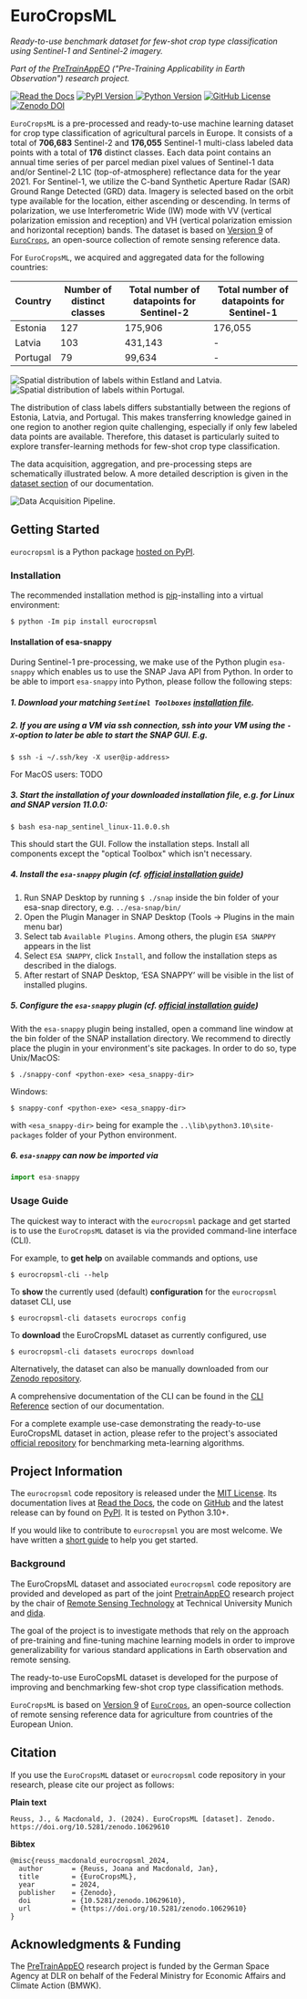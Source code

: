 # EuroCropsML
*Ready-to-use benchmark dataset for few-shot crop type classification using Sentinel-1 and Sentinel-2 imagery.*

*Part of the [PreTrainAppEO](https://www.asg.ed.tum.de/en/lmf/pretrainappeo/) ("Pre-Training Applicability in Earth Observation") research project.*

<!-- badges begin -->
[![Read the Docs](https://img.shields.io/readthedocs/eurocropsml/latest?style=flat&logo=readthedocs&logoColor=white)](https://eurocropsml.readthedocs.io/en/latest/?badge=latest)
[![PyPI Version](https://img.shields.io/pypi/v/eurocropsml?style=flat&logo=pypi&logoColor=white)
](https://pypi.org/p/eurocropsml)
[![Python Version](https://img.shields.io/python/required-version-toml?tomlFilePath=https%3A%2F%2Fraw.githubusercontent.com%2Fdida-do%2Feurocropsml%2Fmain%2Fpyproject.toml&style=flat&logo=python&logoColor=white)](https://www.python.org)
[![GitHub License](https://img.shields.io/github/license/dida-do/eurocropsml?style=flat)](LICENSE)
[![Zenodo DOI](https://img.shields.io/badge/doi-10.5281/zenodo.10629609-blue?style=flat&logo=doi&logoColor=white)
](https://zenodo.org/doi/10.5281/zenodo.10629609)
<!-- badges end -->

<!-- teaser-begin -->

`EuroCropsML` is a pre-processed and ready-to-use machine learning dataset for crop type classification of agricultural parcels in Europe.
It consists of a total of **706,683** Sentinel-2 and **176,055**  Sentinel-1 multi-class labeled data points with a total of **176** distinct classes.
Each data point contains an annual time series of per parcel median pixel values of Sentinel-1 data and/or Sentinel-2 L1C (top-of-atmosphere) reflectance data for the year 2021. For Sentinel-1, we utilize the C-band Synthetic Aperture Radar (SAR) Ground Range Detected (GRD) data. Imagery is selected based on the orbit type available for the location, either ascending or descending. In terms of polarization, we use Interferometric Wide (IW) mode with VV (vertical polarization emission and reception) and VH (vertical polarization emission and horizontal reception) bands.
The dataset is based on [Version 9](https://zenodo.org/records/10118572) of [`EuroCrops`](https://github.com/maja601/EuroCrops), an open-source collection of remote sensing reference data.

For `EuroCropsML`, we acquired and aggregated data for the following countries:

| Country      | Number of distinct classes | Total number of datapoints for Sentinel-2 | Total number of datapoints for Sentinel-1 | 
|--------------|----------------------------|-------------------------------------------|-------------------------------------------|
| Estonia      | 127                        | 175,906                                   | 176,055                                   | 
| Latvia       | 103                        | 431,143                                   | -                                         | 
| Portugal     | 79                         | 99,634                                    | -                                         | 

![Spatial distribution of labels within Estland and Latvia.](docs/_static/labels_spatial_distribution_EE_LV_nuts3_340.png)
![Spatial distribution of labels within Portugal.](docs/_static/labels_spatial_distribution_PT_nuts3_340.png)

The distribution of class labels differs substantially between the regions of Estonia, Latvia, and Portugal.
This makes  transferring knowledge gained in one region to another region quite challenging, especially if only few labeled data points are available.
Therefore, this dataset is particularly suited to explore transfer-learning methods for few-shot crop type classification. 

The data acquisition, aggregation, and pre-processing steps are schematically illustrated below. A more detailed description is given in the [dataset section](https://eurocropsml.readthedocs.io/en/latest/dataset.html) of our documentation.

![Data Acquisition Pipeline.](docs/_static/acquisition-pipeline-s1s2.png)
<!-- teaser-end -->

## Getting Started

`eurocropsml` is a Python package [hosted on PyPI](https://pypi.org/project/eurocropsml/).

### Installation
The recommended installation method is [pip](https://pip.pypa.io/en/stable/)-installing into a virtual environment:

```console
$ python -Im pip install eurocropsml
```

#### Installation of esa-snappy
During Sentinel-1 pre-processing, we make use of the Python plugin `esa-snappy` which enables us to use the SNAP Java API from Python.
In order to be able to import `esa-snappy` into Python, please follow the following steps:
##### 1. Download your matching `Sentinel Toolboxes` [installation file](https://step.esa.int/main/download/snap-download/).
##### 2. If you are using a VM via ssh connection, ssh into your VM using the `-X`-option to later be able to start the SNAP GUI. E.g.
```console
$ ssh -i ~/.ssh/key -X user@ip-address>
```
For MacOS users:
TODO
##### 3. Start the installation of your downloaded installation file, e.g. for Linux and SNAP version 11.0.0:
```console
$ bash esa-nap_sentinel_linux-11.0.0.sh
```
This should start the GUI. Follow the installation steps. Install all components except the "optical Toolbox" which isn't necessary.  
##### 4. Install the `esa-snappy` plugin (cf. [official installation guide](https://senbox.atlassian.net/wiki/spaces/SNAP/pages/2499051521/Configure+Python+to+use+the+new+SNAP-Python+esa_snappy+interface+SNAP+version+10))
1. Run SNAP Desktop by running `$ ./snap` inside the bin folder of your esa-snap directory, e.g. `../esa-snap/bin/`
2. Open the Plugin Manager in SNAP Desktop (Tools → Plugins in the main menu bar)
3. Select tab `Available Plugins`. Among others, the plugin `ESA SNAPPY` appears in the list
4. Select `ESA SNAPPY`, click `Install`, and follow the installation steps as described in the dialogs.
5. After restart of SNAP Desktop, ‘ESA SNAPPY’ will be visible in the list of installed plugins.

##### 5. Configure the `esa-snappy` plugin (cf. [official installation guide](https://senbox.atlassian.net/wiki/spaces/SNAP/pages/2499051521/Configure+Python+to+use+the+new+SNAP-Python+esa_snappy+interface+SNAP+version+10))
With the `esa-snappy` plugin being installed, open a command line window at the bin folder of the SNAP installation directory. We recommend to directly place the plugin in your environment's site packages. In order to do so, type
Unix/MacOS:
```console
$ ./snappy-conf <python-exe> <esa_snappy-dir>
```
Windows:
```console
$ snappy-conf <python-exe> <esa_snappy-dir>
```
with `<esa_snappy-dir>` being for example the `..\lib\python3.10\site-packages` folder of your Python environment.
##### 6. `esa-snappy` can now be imported via
```python
import esa-snappy
```



### Usage Guide
The quickest way to interact with the `eurocropsml` package and get started is to use the `EuroCropsML` dataset is via the provided command-line interface (CLI).

For example, to **get help** on available commands and options, use
```console
$ eurocropsml-cli --help
```

To **show** the currently used (default) **configuration** for the `eurocropsml` dataset CLI, use
```console
$ eurocropsml-cli datasets eurocrops config
```

To **download** the EuroCropsML dataset as currently configured, use
```console
$ eurocropsml-cli datasets eurocrops download
```

Alternatively, the dataset can also be manually downloaded from our [Zenodo repository](https://zenodo.org/doi/10.5281/zenodo.10629609).

A comprehensive documentation of the CLI can be found in the [CLI Reference](https://eurocropsml.readthedocs.io/en/latest/cli.html) section of our documentation.

For a complete example use-case demonstrating the ready-to-use EuroCropsML dataset in action, please refer to the project's associated [official repository](https://github.com/dida-do/eurocrops-meta-learning) for benchmarking meta-learning algorithms.

## Project Information

The `eurocropsml` code repository is released under the [MIT License](LICENSE).
Its documentation lives at [Read the Docs](https://eurocropsml.readthedocs.io/en/latest/), the code on [GitHub](https://github.com/dida-do/eurocropsml) and the latest release can by found on [PyPI](https://pypi.org/project/eurocropsml/).
It is tested on Python 3.10+.

If you would like to contribute to `eurocropsml` you are most welcome. We have written a [short guide](CONTRIBUTING.md) to help you get started.

### Background

<!-- project-background-begin -->
The EuroCropsML dataset and associated `eurocropsml` code repository are provided and developed as part of the joint [PretrainAppEO](https://www.asg.ed.tum.de/en/lmf/pretrainappeo/) research project by the chair of [Remote Sensing Technology](https://www.asg.ed.tum.de/en/lmf/home/) at Technical University Munich and [dida](https://dida.do/).
<!-- project-background-middle -->

The goal of the project is to investigate methods that rely on the approach of pre-training and fine-tuning machine learning models in order to improve generalizability for various standard applications in Earth observation and remote sensing.

The ready-to-use EuroCopsML dataset is developed for the purpose of improving and benchmarking few-shot crop type classification methods.

`EuroCropsML` is based on [Version 9](https://zenodo.org/records/10118572) of [`EuroCrops`](https://github.com/maja601/EuroCrops), an open-source collection of remote sensing reference data for agriculture from countries of the European Union.
<!-- project-background-end -->

<!-- further-info-begin -->
## Citation
If you use the `EuroCropsML` dataset or `eurocropsml` code repository in your research, please cite our project as follows:

**Plain text**
```text
Reuss, J., & Macdonald, J. (2024). EuroCropsML [dataset]. Zenodo. https://doi.org/10.5281/zenodo.10629610
```
**Bibtex**
```text
@misc{reuss_macdonald_eurocropsml_2024,
  author       = {Reuss, Joana and Macdonald, Jan},
  title        = {EuroCropsML},
  year         = 2024,
  publisher    = {Zenodo},
  doi          = {10.5281/zenodo.10629610},
  url          = {https://doi.org/10.5281/zenodo.10629610}
}
```

## Acknowledgments & Funding
The [PreTrainAppEO](https://www.asg.ed.tum.de/en/lmf/pretrainappeo/) research project is funded by the German Space Agency at DLR on behalf of the Federal Ministry for Economic Affairs and Climate Action (BMWK).
<!-- further-info-end -->